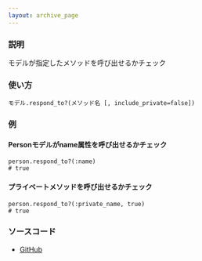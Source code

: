 ```yaml
---
layout: archive_page
---
```

### 説明
モデルが指定したメソッドを呼び出せるかチェック

### 使い方
    モデル.respond_to?(メソッド名 [, include_private=false])

### 例
#### Personモデルがname属性を呼び出せるかチェック
    person.respond_to?(:name)
    # true

#### プライベートメソッドを呼び出せるかチェック
    person.respond_to?(:private_name, true)
    # true

### ソースコード
* [GitHub](https://github.com/rails/rails/blob/ac30e389ecfa0e26e3d44c1eda8488ddf63b3ecc/activemodel/lib/active_model/attribute_methods.rb#L446)